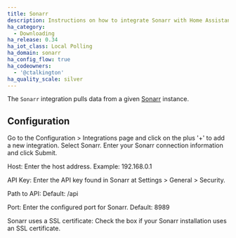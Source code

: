 ```yaml
---
title: Sonarr
description: Instructions on how to integrate Sonarr with Home Assistant
ha_category:
  - Downloading
ha_release: 0.34
ha_iot_class: Local Polling
ha_domain: sonarr
ha_config_flow: true
ha_codeowners:
  - '@ctalkington'
ha_quality_scale: silver
---
```


The `Sonarr` integration pulls data from a given [Sonarr](https://sonarr.tv/) instance.

## Configuration

Go to the Configuration > Integrations page and click on the plus '+' to add a new integration. Select Sonarr. Enter your Sonarr connection information and click Submit. 

Host:
  Enter the host address. 
  Example: 192.168.0.1
  
API Key:
  Enter the API key found in Sonarr at Settings > General > Security. 

Path to API: 
  Default: /api
  
Port: 
  Enter the configured port for Sonarr. 
  Default: 8989

Sonarr uses a SSL certificate:
  Check the box if your Sonarr installation uses an SSL certificate. 
